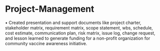 # Project-Management

•	Created presentation and support documents like project charter, stakeholder matrix, requirement matrix, scope statement, wbs, schedule, cost estimate, communication plan, risk matrix, issue log, change request, and lesson learned to generate funding for a non-profit organization for community vaccine awareness initiative.
